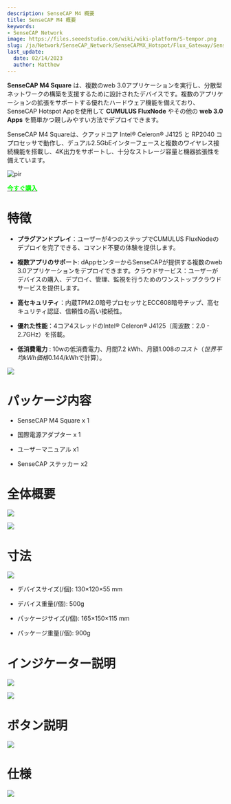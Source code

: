 ```yaml
---
description: SenseCAP M4 概要
title: SenseCAP M4 概要
keywords:
- SenseCAP Network
image: https://files.seeedstudio.com/wiki/wiki-platform/S-tempor.png
slug: /ja/Network/SenseCAP_Network/SenseCAPMX_Hotspot/Flux_Gateway/SenseCAP_M4_Square/SenseCAP_M4_Overview
last_update:
  date: 02/14/2023
  author: Matthew
---
```


**SenseCAP M4 Square** は、複数のweb 3.0アプリケーションを実行し、分散型ネットワークの構築を支援するために設計されたデバイスです。複数のアプリケーションの拡張をサポートする優れたハードウェア機能を備えており、SenseCAP Hotspot Appを使用して **CUMULUS FluxNode** やその他の **web 3.0 Apps** を簡単かつ親しみやすい方法でデプロイできます。

SenseCAP M4 Squareは、クアッドコア Intel® Celeron® J4125 と RP2040 コプロセッサで動作し、デュアル2.5GbEインターフェースと複数のワイヤレス接続機能を搭載し、4K出力をサポートし、十分なストレージ容量と機器拡張性を備えています。

<p style={{textAlign: 'center'}}><img src="https://www.sensecapmx.com/wp-content/uploads/2022/12/Pasted-into-Overview.png" alt="pir" width={600} height="auto" /></p>

<div class="get_one_now_container" style={{textAlign: 'center'}}>
    <a class="get_one_now_item" href="https://www.seeedstudio.com/SenseCAP-M4-Sqaure-Bundle.html" target="_blank">
            <strong><span><font color={'FFFFFF'} size={"4"}> 今すぐ購入 </font></span></strong>
    </a>
</div>

**特徴**
============

- **プラグアンドプレイ**：ユーザーが4つのステップでCUMULUS FluxNodeのデプロイを完了できる、コマンド不要の体験を提供します。

- **複数アプリのサポート**: dAppセンターからSenseCAPが提供する複数のweb 3.0アプリケーションをデプロイできます。クラウドサービス：ユーザーがデバイスの購入、デプロイ、管理、監視を行うためのワンストップクラウドサービスを提供します。

- **高セキュリティ**：内蔵TPM2.0暗号プロセッサとECC608暗号チップ、高セキュリティ認証、信頼性の高い接続性。

- **優れた性能**：4コア4スレッドのIntel® Celeron® J4125（周波数：2.0 - 2.7GHz）を搭載。

- **低消費電力** : 10wの低消費電力、月間7.2 kWh、月額$1.008のコスト（世界平均kWh価格$0.144/kWhで計算）。

![](https://www.sensecapmx.com/wp-content/uploads/2022/12/Pasted-into-Overview-1.png)

**パッケージ内容**
====================

- SenseCAP M4 Square x 1

- 国際電源アダプター x 1

- ユーザーマニュアル x1

- SenseCAP ステッカー x2

**全体概要**
====================

![](https://www.sensecapmx.com/wp-content/uploads/2022/12/Pasted-into-Overview-2.png)

![](https://www.sensecapmx.com/wp-content/uploads/2022/12/Pasted-into-Overview-5.png)

**寸法**
==============

![](https://www.sensecapmx.com/wp-content/uploads/2022/12/Pasted-into-Overview-6.png)

- デバイスサイズ(/個): 130×120×55 mm

- デバイス重量(/個): 500g

- パッケージサイズ(/個): 165×150×115 mm

- パッケージ重量(/個): 900g

**インジケーター説明**
==========================

![](https://www.sensecapmx.com/wp-content/uploads/2022/12/Pasted-into-Overview-7.png)

![](https://www.sensecapmx.com/wp-content/uploads/2022/12/Pasted-into-Overview-8.png)

**ボタン説明**
=======================

![](https://www.sensecapmx.com/wp-content/uploads/2022/12/Pasted-into-Overview-9.png)

**仕様**
=================

![](https://www.sensecapmx.com/wp-content/uploads/2022/12/Pasted-into-Overview-10.png)
